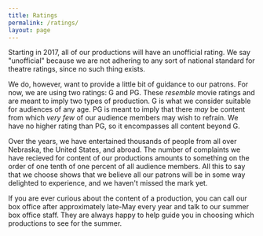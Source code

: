 ```yaml
---
title: Ratings
permalink: /ratings/
layout: page
---
```


Starting in 2017, all of our productions will have an unofficial rating. We say "unofficial" because we are not adhering to any sort of national standard for theatre ratings, since no such thing exists.

We do, however, want to provide a little bit of guidance to our patrons. For now, we are using two ratings: G and PG. These *resemble* movie ratings and are meant to imply two types of production. G is what we consider suitable for audiences of any age. PG is meant to imply that there *may* be content from which *very few* of our audience members may wish to refrain. We have no higher rating than PG, so it encompasses all content beyond G.

Over the years, we have entertained thousands of people from all over Nebraska, the United States, and abroad. The number of complaints we have recieved for content of our productions amounts to something on the order of one tenth of one percent of all audience members. All this to say that we choose shows that we believe all our patrons will be in some way delighted to experience, and we haven't missed the mark yet.

If you are ever curious about the content of a production, you can call our box office after approximately late-May every year and talk to our summer box office staff. They are always happy to help guide you in choosing which productions to see for the summer.
